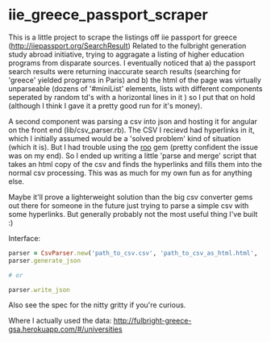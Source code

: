 iie_greece_passport_scraper
===========================

This is a little project to scrape the listings off iie passport for greece (http://iiepassport.org/SearchResult) 
Related to the fulbright generation study abroad initiative, trying to aggragate a listing of higher education programs from disparate sources. I eventually noticed that a) the passport search results were returning inaccurate search results (searching for 'greece' yielded programs in Paris) and b) the html of the page was virtually unparseable (dozens of '#miniList' elements, lists with different components seperated by random td's with a horizontal lines in it ) so I put that on hold (although I think I gave it a pretty good run for it's money).

A second component was parsing a csv into json and hosting it for angular on the front end (lib/csv_parser.rb). The CSV I recievd had hyperlinks in it, which I initially assumed would be a 'solved problem' kind of situation (which it is). But I had trouble using the [roo]('https://github.com/Empact/roo/') gem (pretty confident the issue was on my end). So I ended up writing a little 'parse and merge' script that takes an html copy of the csv and finds the hyperlinks and fills them into the normal csv processing. This was as much for my own fun as for anything else. 

Maybe it'll prove a lighterweight solution than the big csv converter gems out there for someone in the future just trying to parse a simple csv with some hyperlinks. But generally probably not the most useful thing I've built :)

Interface: 
```ruby
parser = CsvParser.new('path_to_csv.csv', 'path_to_csv_as_html.html', 'json_output_destination')
parser.generate_json

# or 

parser.write_json
```
Also see the spec for the nitty gritty if you're curious. 

Where I actually used the data: http://fulbright-greece-gsa.herokuapp.com/#/universities 
